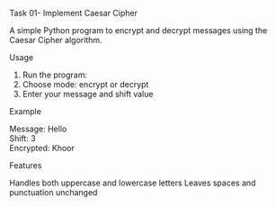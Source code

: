 Task 01- Implement Caesar Cipher

A simple Python program to encrypt and decrypt messages using the Caesar Cipher algorithm.

Usage
1. Run the program:
2. Choose mode: encrypt or decrypt
3. Enter your message and shift value

Example

Message: Hello  
Shift: 3  
Encrypted: Khoor

Features

Handles both uppercase and lowercase letters
Leaves spaces and punctuation unchanged
